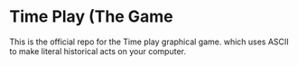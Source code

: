  # Time Play (The Game
This is the official repo for the  Time play graphical game. which uses ASCII to make literal historical acts on your computer.